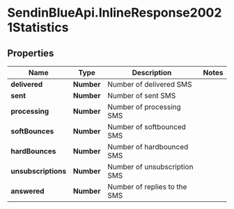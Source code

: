 # SendinBlueApi.InlineResponse20021Statistics

## Properties
Name | Type | Description | Notes
------------ | ------------- | ------------- | -------------
**delivered** | **Number** | Number of delivered SMS | 
**sent** | **Number** | Number of sent SMS | 
**processing** | **Number** | Number of processing SMS | 
**softBounces** | **Number** | Number of softbounced SMS | 
**hardBounces** | **Number** | Number of hardbounced SMS | 
**unsubscriptions** | **Number** | Number of unsubscription SMS | 
**answered** | **Number** | Number of replies to the SMS | 


